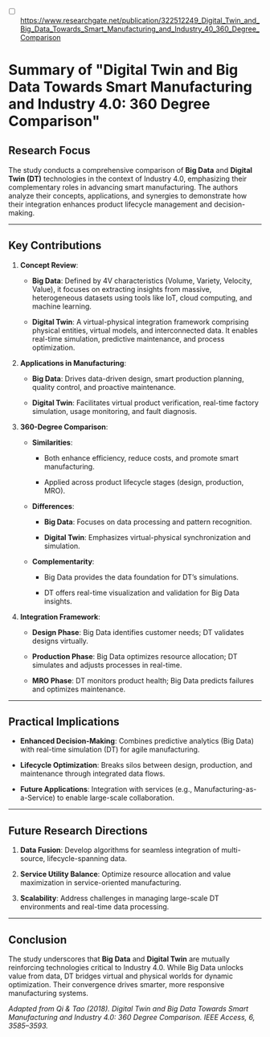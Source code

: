 - [ ] https://www.researchgate.net/publication/322512249_Digital_Twin_and_Big_Data_Towards_Smart_Manufacturing_and_Industry_40_360_Degree_Comparison


# Summary of "Digital Twin and Big Data Towards Smart Manufacturing and Industry 4.0: 360 Degree Comparison"

## Research Focus

The study conducts a comprehensive comparison of **Big Data** and **Digital Twin (DT)** technologies in the context of Industry 4.0, emphasizing their complementary roles in advancing smart manufacturing. The authors analyze their concepts, applications, and synergies to demonstrate how their integration enhances product lifecycle management and decision-making.

---

## Key Contributions

1. **Concept Review**:
    
    - **Big Data**: Defined by 4V characteristics (Volume, Variety, Velocity, Value), it focuses on extracting insights from massive, heterogeneous datasets using tools like IoT, cloud computing, and machine learning.
        
    - **Digital Twin**: A virtual-physical integration framework comprising physical entities, virtual models, and interconnected data. It enables real-time simulation, predictive maintenance, and process optimization.
        
2. **Applications in Manufacturing**:
    
    - **Big Data**: Drives data-driven design, smart production planning, quality control, and proactive maintenance.
        
    - **Digital Twin**: Facilitates virtual product verification, real-time factory simulation, usage monitoring, and fault diagnosis.
        
3. **360-Degree Comparison**:
    
    - **Similarities**:
        
        - Both enhance efficiency, reduce costs, and promote smart manufacturing.
            
        - Applied across product lifecycle stages (design, production, MRO).
            
    - **Differences**:
        
        - **Big Data**: Focuses on data processing and pattern recognition.
            
        - **Digital Twin**: Emphasizes virtual-physical synchronization and simulation.
            
    - **Complementarity**:
        
        - Big Data provides the data foundation for DT’s simulations.
            
        - DT offers real-time visualization and validation for Big Data insights.
            
4. **Integration Framework**:
    
    - **Design Phase**: Big Data identifies customer needs; DT validates designs virtually.
        
    - **Production Phase**: Big Data optimizes resource allocation; DT simulates and adjusts processes in real-time.
        
    - **MRO Phase**: DT monitors product health; Big Data predicts failures and optimizes maintenance.
        

---

## Practical Implications

- **Enhanced Decision-Making**: Combines predictive analytics (Big Data) with real-time simulation (DT) for agile manufacturing.
    
- **Lifecycle Optimization**: Breaks silos between design, production, and maintenance through integrated data flows.
    
- **Future Applications**: Integration with services (e.g., Manufacturing-as-a-Service) to enable large-scale collaboration.
    

---

## Future Research Directions

1. **Data Fusion**: Develop algorithms for seamless integration of multi-source, lifecycle-spanning data.
    
2. **Service Utility Balance**: Optimize resource allocation and value maximization in service-oriented manufacturing.
    
3. **Scalability**: Address challenges in managing large-scale DT environments and real-time data processing.
    

---

## Conclusion

The study underscores that **Big Data** and **Digital Twin** are mutually reinforcing technologies critical to Industry 4.0. While Big Data unlocks value from data, DT bridges virtual and physical worlds for dynamic optimization. Their convergence drives smarter, more responsive manufacturing systems.

_Adapted from Qi & Tao (2018). Digital Twin and Big Data Towards Smart Manufacturing and Industry 4.0: 360 Degree Comparison. IEEE Access, 6, 3585–3593._

